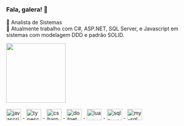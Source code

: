 ### Fala, galera! 👋
<!--
**rodrigozoran/rodrigozoran** is a ✨ _special_ ✨ repository because its `README.md` (this file) appears on your GitHub profile.
-->

🌱 Analista de Sistemas <br/>
🚀 Atualmente trabalho com C#, ASP.NET, SQL Server, e Javascript em sistemas com modelagem DDD e padrão SOLID.


<div>
   <img height="160em" src="https://github-readme-stats.vercel.app/api/top-langs/?username=rodrigozoran&layout=compact"/>
</div><br>

<div>
      <img src="https://cdn.jsdelivr.net/gh/devicons/devicon@latest/icons/javascript/javascript-original.svg"  alt="javascript" height="30" width="40"/> -
      <img src="https://cdn.jsdelivr.net/gh/devicons/devicon@latest/icons/typescript/typescript-original.svg"  alt="typescript" height="30" width="40" /> -
      <img src="https://cdn.jsdelivr.net/gh/devicons/devicon@latest/icons/csharp/csharp-original.svg" height="30" width="40" alt="csharp"/> - 
      <img src="https://cdn.jsdelivr.net/gh/devicons/devicon@latest/icons/dot-net/dot-net-original-wordmark.svg" height="30" width="40" alt="dotnet" /> - 
      <img src="https://cdn.jsdelivr.net/gh/devicons/devicon@latest/icons/lua/lua-original.svg" height="30" width="40" alt="lua"/> - 
      <img src="https://cdn.jsdelivr.net/gh/devicons/devicon@latest/icons/microsoftsqlserver/microsoftsqlserver-original-wordmark.svg" height="30" width="40" alt="sql-server"/> - 
      <img src="https://cdn.jsdelivr.net/gh/devicons/devicon@latest/icons/mysql/mysql-original-wordmark.svg" height="30" width="40" alt="my-sql"/>

</div>


